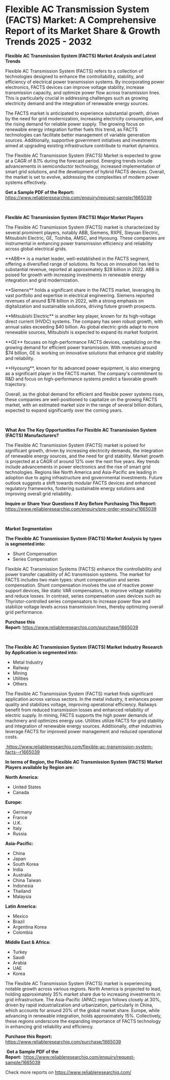 <p><h1>Flexible AC Transmission System (FACTS) Market: A Comprehensive Report of its Market Share & Growth Trends 2025 - 2032</h1></p><p><strong>Flexible AC Transmission System (FACTS) Market Analysis and Latest Trends</strong></p>
<p><p>Flexible AC Transmission System (FACTS) refers to a collection of technologies designed to enhance the controllability, stability, and efficiency of electrical power transmission systems. By incorporating power electronics, FACTS devices can improve voltage stability, increase transmission capacity, and optimize power flow across transmission lines. This is particularly crucial in addressing challenges such as growing electricity demand and the integration of renewable energy sources.</p><p>The FACTS market is anticipated to experience substantial growth, driven by the need for grid modernization, increasing electricity consumption, and the rising demand for reliable power supply. The growing focus on renewable energy integration further fuels this trend, as FACTS technologies can facilitate better management of variable generation sources. Additionally, supportive government initiatives and investments aimed at upgrading existing infrastructure contribute to market dynamics. </p><p>The Flexible AC Transmission System (FACTS) Market is expected to grow at a CAGR of 8.1% during the forecast period. Emerging trends include advancements in semiconductor technology, increased implementation of smart grid solutions, and the development of hybrid FACTS devices. Overall, the market is set to evolve, addressing the complexities of modern power systems effectively.</p></p>
<p><strong>Get a Sample PDF of the Report:&nbsp;</strong> <a href="https://www.reliableresearchiq.com/enquiry/request-sample/1665039?utm_campaign=2117&utm_medium=2&utm_source=Github&utm_content=ia&utm_term=02022025&utm_id=flexible-ac-transmission-system-facts">https://www.reliableresearchiq.com/enquiry/request-sample/1665039</a></p>
<p>&nbsp;</p>
<p><strong>Flexible AC Transmission System (FACTS) Major Market Players</strong></p>
<p><p>The Flexible AC Transmission System (FACTS) market is characterized by several prominent players, notably ABB, Siemens, RXPE, Sieyuan Electric, Mitsubishi Electric, GE, Toshiba, AMSC, and Hyosung. These companies are instrumental in enhancing power transmission efficiency and reliability across global electrical grids.</p><p>**ABB** is a market leader, well-established in the FACTS segment, offering a diversified range of solutions. Its focus on innovation has led to substantial revenue, reported at approximately $28 billion in 2022. ABB is poised for growth with increasing investments in renewable energy integration and grid modernization.</p><p>**Siemens** holds a significant share in the FACTS market, leveraging its vast portfolio and expertise in electrical engineering. Siemens reported revenues of around $78 billion in 2022, with a strong emphasis on digitalization and sustainable solutions, driving future growth prospects.</p><p>**Mitsubishi Electric** is another key player, known for its high-voltage direct current (HVDC) systems. The company has seen robust growth, with annual sales exceeding $40 billion. As global electric grids adapt to more renewable sources, Mitsubishi is expected to expand its market footprint.</p><p>**GE** focuses on high-performance FACTS devices, capitalizing on the growing demand for efficient power transmission. With revenues around $74 billion, GE is working on innovative solutions that enhance grid stability and reliability.</p><p>**Hyosung**, known for its advanced power equipment, is also emerging as a significant player in the FACTS market. The company's commitment to R&D and focus on high-performance systems predict a favorable growth trajectory.</p><p>Overall, as the global demand for efficient and flexible power systems rises, these companies are well-positioned to capitalize on the growing FACTS market, with an estimated market size in the range of several billion dollars, expected to expand significantly over the coming years.</p></p>
<p>&nbsp;</p>
<p><strong>What Are The Key Opportunities For Flexible AC Transmission System (FACTS) Manufacturers?</strong></p>
<p><p>The Flexible AC Transmission System (FACTS) market is poised for significant growth, driven by increasing electricity demands, the integration of renewable energy sources, and the need for grid stability. Market growth is projected at a CAGR of around 12% over the next five years. Key trends include advancements in power electronics and the rise of smart grid technologies. Regions like North America and Asia-Pacific are leading in adoption due to aging infrastructure and governmental investments. Future outlook suggests a shift towards modular FACTS devices and enhanced regulatory frameworks, fostering sustainable energy solutions and improving overall grid reliability.</p></p>
<p><strong>Inquire or Share Your Questions If Any Before Purchasing This Report:</strong> <a href="https://www.reliableresearchiq.com/enquiry/pre-order-enquiry/1665039?utm_campaign=2117&utm_medium=2&utm_source=Github&utm_content=ia&utm_term=02022025&utm_id=flexible-ac-transmission-system-facts">https://www.reliableresearchiq.com/enquiry/pre-order-enquiry/1665039</a></p>
<p>&nbsp;</p>
<p><strong>Market Segmentation</strong></p>
<p><strong>The Flexible AC Transmission System (FACTS) Market Analysis by types is segmented into:</strong></p>
<p><ul><li>Shunt Compensation</li><li>Series Compensation</li></ul></p>
<p><p>Flexible AC Transmission Systems (FACTS) enhance the controllability and power transfer capability of AC transmission systems. The market for FACTS includes two main types: shunt compensation and series compensation. Shunt compensation involves the use of reactive power support devices, like static VAR compensators, to improve voltage stability and reduce losses. In contrast, series compensation uses devices such as Thyristor-controlled series compensators to increase power flow and stabilize voltage levels across transmission lines, thereby optimizing overall grid performance.</p></p>
<p><strong>Purchase this Report:&nbsp;</strong><a href="https://www.reliableresearchiq.com/purchase/1665039?utm_campaign=2117&utm_medium=2&utm_source=Github&utm_content=ia&utm_term=02022025&utm_id=flexible-ac-transmission-system-facts">https://www.reliableresearchiq.com/purchase/1665039</a></p>
<p>&nbsp;</p>
<p><strong>The Flexible AC Transmission System (FACTS) Market Industry Research by Application is segmented into:</strong></p>
<p><ul><li>Metal Industry</li><li>Railway</li><li>Mining</li><li>Utilities</li><li>Others</li></ul></p>
<p><p>The Flexible AC Transmission System (FACTS) market finds significant application across various sectors. In the metal industry, it enhances power quality and stabilizes voltage, improving operational efficiency. Railways benefit from reduced transmission losses and enhanced reliability of electric supply. In mining, FACTS supports the high power demands of machinery and optimizes energy use. Utilities utilize FACTS for grid stability and integration of renewable energy sources. Additionally, other industries leverage FACTS for improved power management and reduced operational costs.</p></p>
<p><a href="https://www.reliableresearchiq.com/flexible-ac-transmission-system-facts--r1665039?utm_campaign=2117&utm_medium=2&utm_source=Github&utm_content=ia&utm_term=02022025&utm_id=flexible-ac-transmission-system-facts">&nbsp;https://www.reliableresearchiq.com/flexible-ac-transmission-system-facts--r1665039</a></p>
<p><strong>In terms of Region, the Flexible AC Transmission System (FACTS) Market Players available by Region are:</strong></p>
<p>
    <p> <strong> North America: </strong>
        <ul>
            <li>United States</li>
            <li>Canada</li>
        </ul>
        </p> 
    <p> <strong> Europe: </strong>
        <ul>
            <li>Germany</li>
            <li>France</li>
            <li>U.K.</li>
            <li>Italy</li>
            <li>Russia</li>
        </ul>
        </p> 
    <p> <strong> Asia-Pacific: </strong>
        <ul>
            <li>China</li>
            <li>Japan</li>
            <li>South Korea</li>
            <li>India</li>
            <li>Australia</li>
            <li>China Taiwan</li>
            <li>Indonesia</li>
            <li>Thailand</li>
            <li>Malaysia</li>
        </ul>
        </p> 
    <p> <strong> Latin America: </strong>
        <ul>
            <li>Mexico</li>
            <li>Brazil</li>
            <li>Argentina Korea</li>
            <li>Colombia</li>
        </ul>
        </p> 
    <p> <strong> Middle East & Africa: </strong>
        <ul>
            <li>Turkey</li>
            <li>Saudi</li>
            <li>Arabia</li>
            <li>UAE</li>
            <li>Korea</li>
        </ul>
    </p>
    </p>
<p><p>The Flexible AC Transmission System (FACTS) market is experiencing notable growth across various regions. North America is projected to lead, holding approximately 35% market share due to increasing investments in grid infrastructure. The Asia-Pacific (APAC) region follows closely at 30%, driven by rapid industrialization and urbanization, particularly in China, which accounts for around 20% of the global market share. Europe, while advancing in renewable integration, holds approximately 15%. Collectively, these regions underscore the expanding importance of FACTS technology in enhancing grid reliability and efficiency.</p></p>
<p><strong>Purchase this Report: </strong><a href="https://www.reliableresearchiq.com/purchase/1665039?utm_campaign=2117&utm_medium=2&utm_source=Github&utm_content=ia&utm_term=02022025&utm_id=flexible-ac-transmission-system-facts">https://www.reliableresearchiq.com/purchase/1665039</a></p>
<p>&nbsp;<strong>Get a Sample PDF of the Report:&nbsp;&nbsp;</strong><a href="https://www.reliableresearchiq.com/enquiry/request-sample/1665039?utm_campaign=2117&utm_medium=2&utm_source=Github&utm_content=ia&utm_term=02022025&utm_id=flexible-ac-transmission-system-facts">https://www.reliableresearchiq.com/enquiry/request-sample/1665039</a></p>
<p><strong></strong></p>
<p>Check more reports on <a href="https://www.reliableresearchiq.com/?utm_campaign=2117&utm_medium=2&utm_source=Github&utm_content=ia&utm_term=02022025&utm_id=flexible-ac-transmission-system-facts">https://www.reliableresearchiq.com/</a></p>